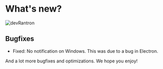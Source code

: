 # What's new?
![devRantron](https://i.imgur.com/RteqoFG.png)

## Bugfixes
* Fixed: No notification on Windows. This was due to a bug in Electron.

And a lot more bugfixes and optimizations. We hope you enjoy!
